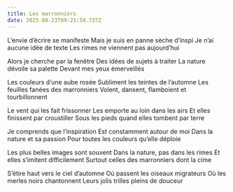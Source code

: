 ```yaml
---
title: Les marronniers
date: 2025-08-23T09:21:59.737Z
---
```

L’envie d’écrire se manifeste
Mais je suis en panne sèche d’inspi
Je n’ai aucune idée de texte
Les rimes ne viennent pas aujourd’hui

Alors je cherche par la fenêtre
Des idées de sujets à traiter
La nature dévoile sa palette
Devant mes yeux émerveillés

Les couleurs d’une aube rosée
Subliment les teintes de l’automne
Les feuilles fanées des marronniers
Volent, dansent, flamboient et tourbillonnent

Le vent qui les fait frissonner
Les emporte au loin dans les airs
Et elles finissent par croustiller
Sous les pieds quand elles tombent par terre

Je comprends que l’inspiration
Est constamment autour de moi
Dans la nature et sa passion
Pour toutes les couleurs qu’elle déploie

Les plus belles images sont souvent
Dans la nature, pas dans les rimes
Et elles s’imitent difficilement
Surtout celles des marronniers dont la cime

S’étire haut vers le ciel d’automne
Où passent les oiseaux migrateurs
Où les merles noirs chantonnent
Leurs jolis trilles pleins de douceur
